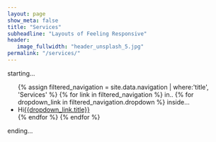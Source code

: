 ```yaml
---
layout: page
show_meta: false
title: "Services"
subheadline: "Layouts of Feeling Responsive"
header:
   image_fullwidth: "header_unsplash_5.jpg"
permalink: "/services/"
---
```


<p>starting...</p>
<ul>
      {% assign filtered_navigation = site.data.navigation | where:'title', 'Services' %}
	  {% for link in filtered_navigation %}
	  in..
	  {% for dropdown_link in filtered_navigation.dropdown %}
	  inside...
          <li>Hi<a href="{{dropdown_link.url}}">{{dropdown_link.title}}</a></li>
      {% endfor %}
      {% endfor %}
  </ul>  
<p>ending...</p>
